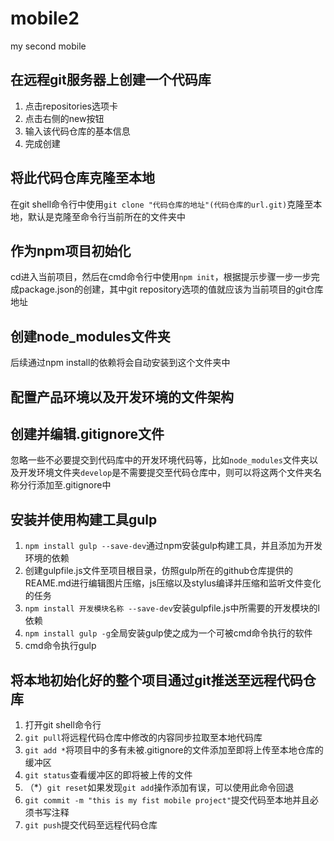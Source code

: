 # mobile2
my second mobile

## 在远程git服务器上创建一个代码库

1. 点击repositories选项卡
2. 点击右侧的new按钮
3. 输入该代码仓库的基本信息
4. 完成创建

## 将此代码仓库克隆至本地

在git shell命令行中使用`git clone "代码仓库的地址"(代码仓库的url.git)`克隆至本地，默认是克隆至命令行当前所在的文件夹中

## 作为npm项目初始化

cd进入当前项目，然后在cmd命令行中使用`npm init`，根据提示步骤一步一步完成package.json的创建，其中git repository选项的值就应该为当前项目的git仓库地址

## 创建node_modules文件夹

后续通过npm install的依赖将会自动安装到这个文件夹中

## 配置产品环境以及开发环境的文件架构

## 创建并编辑.gitignore文件

忽略一些不必要提交到代码库中的开发环境代码等，比如`node_modules`文件夹以及开发环境文件夹`develop`是不需要提交至代码仓库中，则可以将这两个文件夹名称分行添加至.gitignore中

## 安装并使用构建工具gulp

1. `npm install gulp --save-dev`通过npm安装gulp构建工具，并且添加为开发环境的依赖
2. 创建gulpfile.js文件至项目根目录，仿照gulp所在的github仓库提供的REAME.md进行编辑图片压缩，js压缩以及stylus编译并压缩和监听文件变化的任务
3. `npm install 开发模块名称 --save-dev`安装gulpfile.js中所需要的开发模块的l依赖
4. `npm install gulp -g`全局安装gulp使之成为一个可被cmd命令执行的软件
5. cmd命令执行gulp

## 将本地初始化好的整个项目通过git推送至远程代码仓库

1. 打开git shell命令行
2. `git pull`将远程代码仓库中修改的内容同步拉取至本地代码库
3. `git add *`将项目中的多有未被.gitignore的文件添加至即将上传至本地仓库的缓冲区
4. `git status`查看缓冲区的即将被上传的文件
5. （\*）`git reset`如果发现`git add`操作添加有误，可以使用此命令回退
6. `git commit -m "this is my fist mobile project"`提交代码至本地并且必须书写注释
7. `git push`提交代码至远程代码仓库
